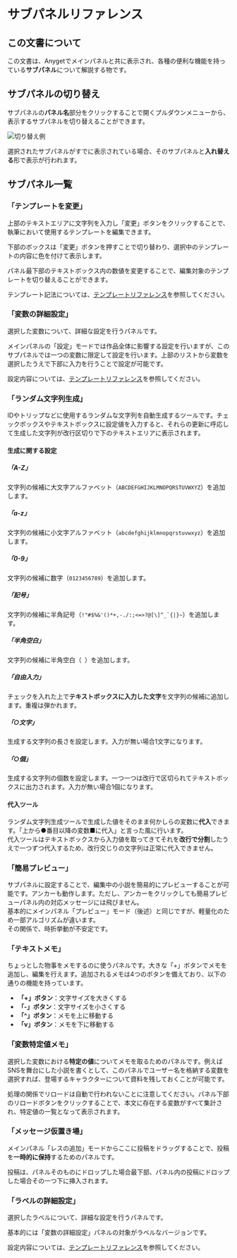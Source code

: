 # サブパネルリファレンス
## この文書について
この文書は、Anygetでメインパネルと共に表示され、各種の便利な機能を持っている**サブパネル**について解説する物です。
## サブパネルの切り替え
サブパネルの**パネル名**部分をクリックすることで開くプルダウンメニューから、表示するサブパネルを切り替えることができます。

![切り替え例](../assets/animations/subpanelchange.gif)

選択されたサブパネルがすでに表示されている場合、そのサブパネルと**入れ替える**形で表示が行われます。

## サブパネル一覧
### 「テンプレートを変更」
上部のテキストエリアに文字列を入力し「変更」ボタンをクリックすることで、執筆において使用するテンプレートを編集できます。

下部のボックスは「変更」ボタンを押すことで切り替わり、選択中のテンプレートの内容に色を付けて表示します。

パネル最下部のテキストボックス内の数値を変更することで、編集対象のテンプレートを切り替えることができます。

テンプレート記法については、[テンプレートリファレンス](Template.md)を参照してください。

### 「変数の詳細設定」
選択した変数について、詳細な設定を行うパネルです。

メインパネルの「設定」モードでは作品全体に影響する設定を行いますが、このサブパネルでは一つの変数に限定して設定を行います。上部のリストから変数を選択したうえで下部に入力を行うことで設定が可能です。

設定内容については、[テンプレートリファレンス](Template.md)を参照してください。

### 「ランダム文字列生成」

IDやトリップなどに使用するランダムな文字列を自動生成するツールです。チェックボックスやテキストボックスに設定値を入力すると、それらの更新に呼応して生成した文字列が改行区切りで下のテキストエリアに表示されます。

#### 生成に関する設定  
##### 「A-Z」  
文字列の候補に大文字アルファベット（`ABCDEFGHIJKLMNOPQRSTUVWXYZ`）を追加します。  
##### 「a-z」  
文字列の候補に小文字アルファベット（`abcdefghijklmnopqrstuvwxyz`）を追加します。  
##### 「0-9」  
文字列の候補に数字（`0123456789`）を追加します。  
##### 「記号」  
文字列の候補に半角記号（``!"#$%&'()*+,-./:;<=>?@[\]^_`{|}~``）を追加します。  
  
##### 「半角空白」  
文字列の候補に半角空白（` `）を追加します。  
  
##### 「自由入力」  
チェックを入れた上で**テキストボックスに入力した文字**を文字列の候補に追加します。重複は弾かれます。  
  
##### 「○文字」  
生成する文字列の長さを設定します。入力が無い場合1文字になります。  
##### 「○個」  
生成する文字列の個数を設定します。一つ一つは改行で区切られてテキストボックスに出力されます。入力が無い場合1個になります。  
#### 代入ツール  
ランダム文字列生成ツールで生成した値をそのまま何かしらの変数に**代入**できます。「上から●番目以降の変数■に代入」と言った風に行います。  
代入ツールはテキストボックスから入力値を取ってきてそれを**改行で分割**したうえで一つずつ代入するため、改行交じりの文字列は正常に代入できません。  

### 「簡易プレビュー」
サブパネルに設定することで、編集中の小説を簡易的にプレビューすることが可能です。アンカーも動作します。ただし、アンカーをクリックしても簡易プレビューパネル内の対応メッセージには飛びません。  
基本的にメインパネル「プレビュー」モード（後述）と同じですが、軽量化のため一部アルゴリズムが違います。  
その関係で、時折挙動が不安定です。

### 「テキストメモ」

ちょっとした物事をメモするのに使うパネルです。大きな「+」ボタンでメモを追加し、編集を行えます。追加されるメモは4つのボタンを備えており、以下の通りの機能を持っています。

- **「+」ボタン**：文字サイズを大きくする
- **「-」ボタン**：文字サイズを小さくする
- **「^」ボタン**：メモを上に移動する
- **「v」ボタン**：メモを下に移動する

### 「変数特定値メモ」
選択した変数における**特定の値**についてメモを取るためのパネルです。例えばSNSを舞台にした小説を書くとして、このパネルでユーザー名を格納する変数を選択すれば、登場するキャラクターについて資料を残しておくことが可能です。

処理の関係でリロードは自動で行われないことに注意してください。パネル下部のリロードボタンをクリックすることで、本文に存在する変数がすべて集計され、特定値の一覧となって表示されます。

### 「メッセージ仮置き場」
メインパネル「レスの追加」モードからここに投稿をドラッグすることで、投稿を**一時的に保持**するためのパネルです。

投稿は、パネルそのものにドロップした場合最下部、パネル内の投稿にドロップした場合その一つ下に挿入されます。

### 「ラベルの詳細設定」
選択したラベルについて、詳細な設定を行うパネルです。

基本的には「変数の詳細設定」パネルの対象がラベルなバージョンです。

設定内容については、[テンプレートリファレンス](Template.md)を参照してください。